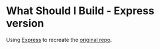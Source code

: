 What Should I Build - Express version
=====================================
Using [Express](http://expressjs.com) to recreate the [original repo](https://github.com/fab/whatshouldibuild).
